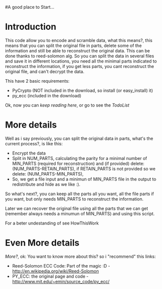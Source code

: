 #A good place to Start...

# Introduction #

This code allow you to encode and scramble data, what this means?, this means that you can split the original file in parts, delete some of the information and still be able to reconstruct the original data. This can be done thanks to reed-solomon alg.
So you can split the data in several files and save it in different locations, you need all the minimal parts indicated to reconstruct the information, if you get less parts, you cant reconstruct the original file, and can't decrypt the data.

This have 2 basic requirements:
  * PyCrypto (NOT included in the download, so install (or easy\_install) it)
  * py\_ecc (included in the download)

Ok, now you can _keep reading here_, or go to see the _TodoList_

# More details #

Well as i say previously, you can split the original data in parts, what's the current process?, is like this:
  * Encrypt the data
  * Split in NUM\_PARTS, calculating the parity for a minimal number of MIN\_PARTS (required for reconstruction) and (if provided) delete: (NUM\_PARTS-RETAIN\_PARTS), if RETAIN\_PARTS is not provided so we delete: (NUM\_PARTS-MIN\_PARTS),
  * So, we get a file input and a minimun of MIN\_PARTS file in the output to redistribute and hide as we like :).

So what's next?, you can keep all the parts all you want, all the file parts if you want, but only needs MIN\_PARTS to reconstruct the information.

Later we can recover the original file using all the parts that we can get (remember always needs a minumun of MIN\_PARTS) and using this script.

For a beter undestanding of see HowThisWork


# Even More details #
_More?_, ok:
You want to know more about this? so i "recommend" this links:
  * Reed-Solomon ECC Code: Part of the magic :D - http://en.wikipedia.org/wiki/Reed-Solomon
  * PY\_ECC: the original page and code - http://www.mit.edu/~emin/source_code/py_ecc/